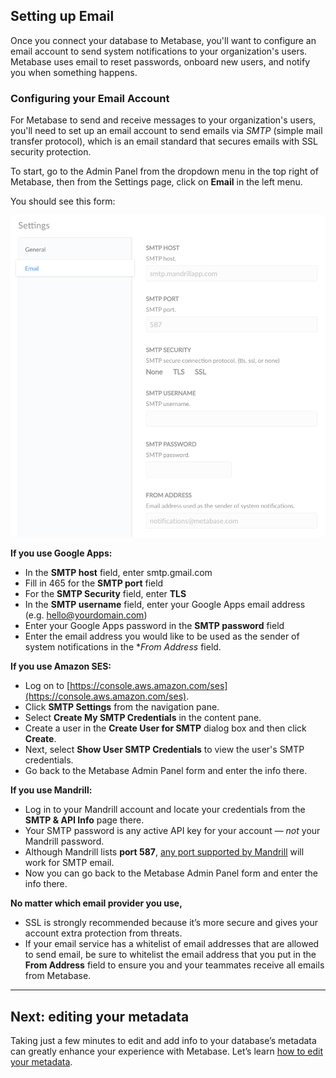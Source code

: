 
## Setting up Email

Once you connect your database to Metabase, you'll want to configure an email account to send system notifications to your organization's users.  Metabase uses email to reset passwords, onboard new users, and notify you when something happens.  

### Configuring your Email Account

For Metabase to send and receive messages to your organization's users, you'll need to set up an email account to send emails via *SMTP* (simple mail transfer protocol), which is an email standard that secures emails with SSL security protection.

To start, go to the Admin Panel from the dropdown menu in the top right of Metabase, then from the Settings page, click on **Email** in the left menu.

You should see this form:

![Email Credentials](images/EmailCredentials.png)

**If you use Google Apps:**
* In the **SMTP host** field, enter smtp.gmail.com
* Fill in 465 for the **SMTP port** field
* For the **SMTP Security** field, enter **TLS**
* In the **SMTP username** field, enter your Google Apps email address (e.g. hello@yourdomain.com)
* Enter your Google Apps password in the **SMTP password** field
* Enter the email address you would like to be used as the sender of system notifications in the **From Address* field.

**If you use Amazon SES:**
* Log on to [https://console.aws.amazon.com/ses](https://console.aws.amazon.com/ses). 
* Click **SMTP Settings** from the navigation pane.  
* Select **Create My SMTP Credentials** in the content pane. 
* Create a user in the **Create User for SMTP** dialog box and then click **Create**.  
* Next, select **Show User SMTP Credentials** to view the user's SMTP credentials.
* Go back to the Metabase Admin Panel form and enter the info there.

**If you use Mandrill:**
* Log in to your Mandrill account and locate your credentials from the **SMTP & API Info** page there.
* Your SMTP password is any active API key for your account — *not* your Mandrill password.
* Although Mandrill lists **port 587**, [any port supported by Mandrill](https://mandrill.zendesk.com/hc/en-us/articles/205582167-What-SMTP-ports-can-I-use-) will work for SMTP email.  
* Now you can go back to the Metabase Admin Panel form and enter the info there.

**No matter which email provider you use,**
* SSL is strongly recommended because it’s more secure and gives your account extra protection from threats.
* If your email service has a whitelist of email addresses that are allowed to send email, be sure to whitelist the email address that you put in the **From Address** field to ensure you and your teammates receive all emails from Metabase.

---
## Next: editing your metadata
Taking just a few minutes to edit and add info to your database’s metadata can greatly enhance your experience with Metabase. Let’s learn [how to edit your metadata](03-data-model.md).
